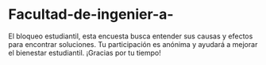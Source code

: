 # Facultad-de-ingenier-a-
El bloqueo estudiantil, esta encuesta busca entender sus causas y efectos para encontrar soluciones. Tu participación es anónima y ayudará a mejorar el bienestar estudiantil. ¡Gracias por tu tiempo!

